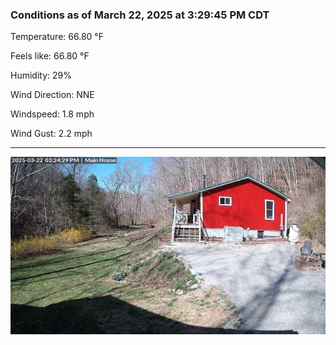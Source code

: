 ### Conditions as of March 22, 2025 at 3:29:45 PM CDT 

Temperature: 66.80 &deg;F

Feels like: 66.80 &deg;F

Humidity: 29%

Wind Direction: NNE

Windspeed: 1.8 mph

Wind Gust: 2.2 mph

---

<img src="./images/latest.jpeg"/>

